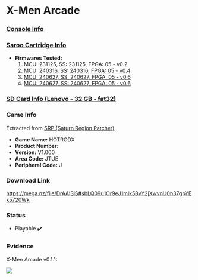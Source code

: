 # X-Men Arcade

### [Console Info](../../../../../Info/Consoles/VA13/README.md)

### [Saroo Cartridge Info](../../../../../Info/Cartridges/RetroGameParadiseStore/1.32F/README.md)

- <b>Firmwares Tested:</b>
  1. MCU: 231125, SS: 231125, FPGA: 05 - v0.2
  2. [MCU: 240316, SS: 240316, FPGA: 05 - v0.4](../02/README.md)
  3. [MCU: 240627, SS: 240627, FPGA: 05 - v0.6](../03/README.md)
  4. [MCU: 240627, SS: 240627, FPGA: 05 - v0.6](../04/README.md)

### [SD Card Info (Lenovo - 32 GB - fat32)](../../../../../Info/SdCards/Lenovo/32GB/fat32/README.md)

### Game Info

Extracted from [SRP (Saturn Region Patcher)](https://segaxtreme.net/resources/saturn-region-patcher.81/download).

- <b>Game Name:</b> HOTRODX
- <b>Product Number:</b>
- <b>Version:</b> V1.000
- <b>Area Code:</b> JTUE
- <b>Peripheral Code:</b> J

### Download Link

https://mega.nz/file/DrAAlSiS#sbLQ09u1Or9eJ1mIk58vY2jXwvnU0n37gpYEk5720Wk

### Status

- Playable :heavy_check_mark:

### Evidence

X-Men Arcade v0.1.1:

[![](https://img.youtube.com/vi/kyahFl9le4M/0.jpg)](https://www.youtube.com/watch?v=kyahFl9le4M)
